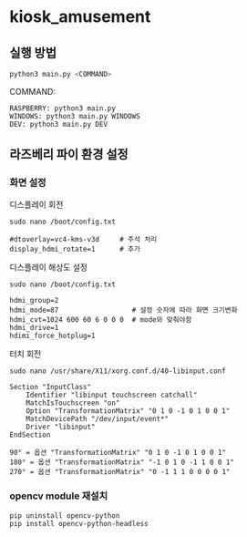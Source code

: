 # kiosk_amusement

## 실행 방법


```bash
python3 main.py <COMMAND>
```

COMMAND:
```
RASPBERRY: python3 main.py
WINDOWS: python3 main.py WINDOWS
DEV: python3 main.py DEV
```

## 라즈베리 파이 환경 설정

### 화면 설정
디스플레이 회전

    sudo nano /boot/config.txt

    #dtoverlay=vc4-kms-v3d     # 주석 처리
    display_hdmi_rotate=1      # 추가

디스플레이 해상도 설정

    sudo nano /boot/config.txt

    hdmi_group=2
    hdmi_mode=87                  # 설정 숫자에 따라 화면 크기변화
    hdmi_cvt=1024 600 60 6 0 0 0  # mode와 맞춰야함
    hdmi_drive=1
    hdimi_force_hotplug=1

터치 회전

    sudo nano /usr/share/X11/xorg.conf.d/40-libinput.conf

    Section "InputClass"
        Identifier "libinput touchscreen catchall"
        MatchIsTouchscreen "on"
        Option "TransformationMatrix" "0 1 0 -1 0 1 0 0 1"
        MatchDevicePath "/dev/input/event*"
        Driver "libinput"
    EndSection

    90° = 옵션 "TransformationMatrix" "0 1 0 -1 0 1 0 0 1"
    180° = 옵션 "TransformationMatrix" "-1 0 1 0 -1 1 0 0 1"
    270° = 옵션 "TransformationMatrix" "0 -1 1 1 0 0 0 0 1"


### opencv module 재설치

    pip uninstall opencv-python
    pip install opencv-python-headless

